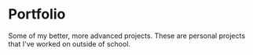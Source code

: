 # Portfolio
Some of my better, more advanced projects. These are personal projects that I've worked on outside of school.
